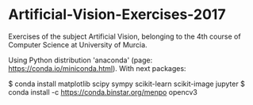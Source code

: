 # Artificial-Vision-Exercises-2017
Exercises of the subject Artificial Vision, belonging to the 4th course of Computer Science at University of Murcia.

Using Python distribution 'anaconda' (page: https://conda.io/miniconda.html). With next packages:

$ conda install matplotlib scipy sympy scikit-learn scikit-image jupyter
$ conda install -c https://conda.binstar.org/menpo opencv3